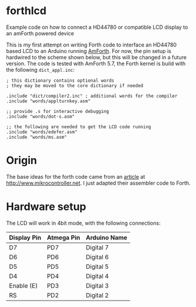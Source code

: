 # forthlcd
Example code on how to connect a HD44780 or compatible LCD display to an amForth powered device

This is my first attempt on writing Forth code to interface an HD44780 based LCD to an Arduino running [AmForth](http://amforth.sourceforge.net/). For now, the pin setup is hardwired to the scheme shown below, but this will be changed in a future version. The code is tested with AmForth 5.7, the Forth kernel is build with the following `dict_appl.inc`:

```
; this dictionary contains optional words
; they may be moved to the core dictionary if needed

.include "dict/compiler2.inc" ; additional words for the compiler
.include "words/applturnkey.asm"

;; provide .s for interactive debugging
.include "words/dot-s.asm"

;; the following are needed to get the LCD code running
.include "words/edefer.asm"
.include "words/ms.asm"
```

# Origin

The base ideas for the forth code came from an [article](http://www.mikrocontroller.net/articles/AVR-Tutorial:_LCD) at http://www.mikrocontroller.net. I just adapted their assembler code to Forth.



# Hardware setup #

The LCD will work in 4bit mode, with the following connections:

| Display Pin | Atmega Pin | Arduino Name |
|-------------|------------|--------------|
| D7          | PD7        | Digital 7    |
| D6          | PD6        | Digital 6    |
| D5          | PD5        | Digital 5    |
| D4          | PD4        | Digital 4    |
| Enable (E)  | PD3        | Digital 3    |
| RS          | PD2        | Digital 2    |
